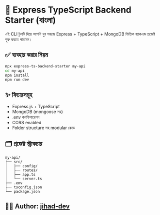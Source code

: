 # 🚀 Express TypeScript Backend Starter (বাংলা)

এই CLI টুলটি দিয়ে আপনি খুব সহজে Express + TypeScript + MongoDB ভিত্তিক ব্যাকএন্ড প্রজেক্ট শুরু করতে পারবেন।

## ✅ ব্যবহার করার নিয়ম

```bash
npx express-ts-backend-starter my-api
cd my-api
npm install
npm run dev
```

## ✨ ফিচারসমূহ
- Express.js + TypeScript
- MongoDB (mongoose সহ)
- .env কনফিগারেশন
- CORS enabled
- Folder structure সহ modular কোড

## 🗂️ প্রজেক্ট স্ট্রাকচার

```
my-api/
├── src/
│   ├── config/
│   ├── routes/
│   ├── app.ts
│   └── server.ts
├── .env
├── tsconfig.json
└── package.json
```

## 🧑‍💻 Author: [jihad-dev](https://github.com/jihad-dev)
